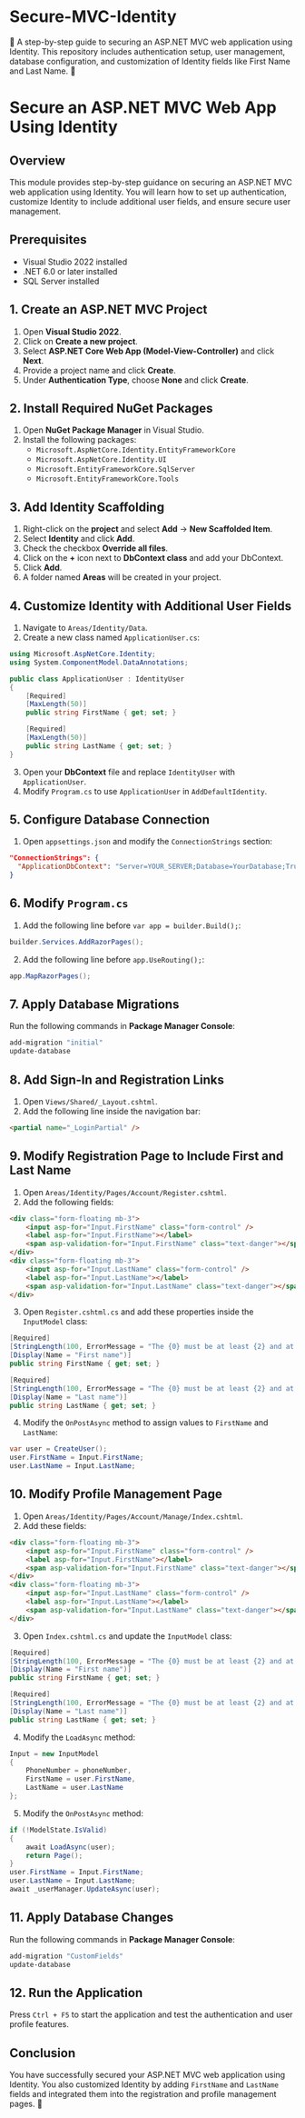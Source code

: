 # Secure-MVC-Identity
🔐 A step-by-step guide to securing an ASP.NET MVC web application using Identity. This repository includes authentication setup, user management, database configuration, and customization of Identity fields like First Name and Last Name. 🚀

# Secure an ASP.NET MVC Web App Using Identity

## Overview

This module provides step-by-step guidance on securing an ASP.NET MVC web application using Identity. You will learn how to set up authentication, customize Identity to include additional user fields, and ensure secure user management.

## Prerequisites

- Visual Studio 2022 installed
- .NET 6.0 or later installed
- SQL Server installed

## 1. Create an ASP.NET MVC Project

1. Open **Visual Studio 2022**.
2. Click on **Create a new project**.
3. Select **ASP.NET Core Web App (Model-View-Controller)** and click **Next**.
4. Provide a project name and click **Create**.
5. Under **Authentication Type**, choose **None** and click **Create**.

## 2. Install Required NuGet Packages

1. Open **NuGet Package Manager** in Visual Studio.
2. Install the following packages:
   - `Microsoft.AspNetCore.Identity.EntityFrameworkCore`
   - `Microsoft.AspNetCore.Identity.UI`
   - `Microsoft.EntityFrameworkCore.SqlServer`
   - `Microsoft.EntityFrameworkCore.Tools`

## 3. Add Identity Scaffolding

1. Right-click on the **project** and select **Add** → **New Scaffolded Item**.
2. Select **Identity** and click **Add**.
3. Check the checkbox **Override all files**.
4. Click on the **+** icon next to **DbContext class** and add your DbContext.
5. Click **Add**.
6. A folder named **Areas** will be created in your project.

## 4. Customize Identity with Additional User Fields

1. Navigate to `Areas/Identity/Data`.
2. Create a new class named `ApplicationUser.cs`:

```csharp
using Microsoft.AspNetCore.Identity;
using System.ComponentModel.DataAnnotations;

public class ApplicationUser : IdentityUser
{
    [Required]
    [MaxLength(50)]
    public string FirstName { get; set; }

    [Required]
    [MaxLength(50)]
    public string LastName { get; set; }
}
```

3. Open your **DbContext** file and replace `IdentityUser` with `ApplicationUser`.
4. Modify `Program.cs` to use `ApplicationUser` in `AddDefaultIdentity`.

## 5. Configure Database Connection

1. Open `appsettings.json` and modify the `ConnectionStrings` section:

```json
"ConnectionStrings": {
  "ApplicationDbContext": "Server=YOUR_SERVER;Database=YourDatabase;Trusted_Connection=True;MultipleActiveResultSets=true;TrustServerCertificate=True"
}
```

## 6. Modify `Program.cs`

1. Add the following line before `var app = builder.Build();`:

```csharp
builder.Services.AddRazorPages();
```

2. Add the following line before `app.UseRouting();`:

```csharp
app.MapRazorPages();
```

## 7. Apply Database Migrations

Run the following commands in **Package Manager Console**:

```powershell
add-migration "initial"
update-database
```

## 8. Add Sign-In and Registration Links

1. Open `Views/Shared/_Layout.cshtml`.
2. Add the following line inside the navigation bar:

```html
<partial name="_LoginPartial" />
```

## 9. Modify Registration Page to Include First and Last Name

1. Open `Areas/Identity/Pages/Account/Register.cshtml`.
2. Add the following fields:

```html
<div class="form-floating mb-3">
    <input asp-for="Input.FirstName" class="form-control" />
    <label asp-for="Input.FirstName"></label>
    <span asp-validation-for="Input.FirstName" class="text-danger"></span>
</div>
<div class="form-floating mb-3">
    <input asp-for="Input.LastName" class="form-control" />
    <label asp-for="Input.LastName"></label>
    <span asp-validation-for="Input.LastName" class="text-danger"></span>
</div>
```

3. Open `Register.cshtml.cs` and add these properties inside the `InputModel` class:

```csharp
[Required]
[StringLength(100, ErrorMessage = "The {0} must be at least {2} and at max {1} characters long.", MinimumLength = 1)]
[Display(Name = "First name")]
public string FirstName { get; set; }

[Required]
[StringLength(100, ErrorMessage = "The {0} must be at least {2} and at max {1} characters long.", MinimumLength = 1)]
[Display(Name = "Last name")]
public string LastName { get; set; }
```

4. Modify the `OnPostAsync` method to assign values to `FirstName` and `LastName`:

```csharp
var user = CreateUser();
user.FirstName = Input.FirstName;
user.LastName = Input.LastName;
```

## 10. Modify Profile Management Page

1. Open `Areas/Identity/Pages/Account/Manage/Index.cshtml`.
2. Add these fields:

```html
<div class="form-floating mb-3">
    <input asp-for="Input.FirstName" class="form-control" />
    <label asp-for="Input.FirstName"></label>
    <span asp-validation-for="Input.FirstName" class="text-danger"></span>
</div>
<div class="form-floating mb-3">
    <input asp-for="Input.LastName" class="form-control" />
    <label asp-for="Input.LastName"></label>
    <span asp-validation-for="Input.LastName" class="text-danger"></span>
</div>
```

3. Open `Index.cshtml.cs` and update the `InputModel` class:

```csharp
[Required]
[StringLength(100, ErrorMessage = "The {0} must be at least {2} and at max {1} characters long.", MinimumLength = 1)]
[Display(Name = "First name")]
public string FirstName { get; set; }

[Required]
[StringLength(100, ErrorMessage = "The {0} must be at least {2} and at max {1} characters long.", MinimumLength = 1)]
[Display(Name = "Last name")]
public string LastName { get; set; }
```

4. Modify the `LoadAsync` method:

```csharp
Input = new InputModel
{
    PhoneNumber = phoneNumber,
    FirstName = user.FirstName,
    LastName = user.LastName
};
```

5. Modify the `OnPostAsync` method:

```csharp
if (!ModelState.IsValid)
{
    await LoadAsync(user);
    return Page();
}
user.FirstName = Input.FirstName;
user.LastName = Input.LastName;
await _userManager.UpdateAsync(user);
```

## 11. Apply Database Changes

Run the following commands in **Package Manager Console**:

```powershell
add-migration "CustomFields"
update-database
```

## 12. Run the Application

Press `Ctrl + F5` to start the application and test the authentication and user profile features.

## Conclusion

You have successfully secured your ASP.NET MVC web application using Identity. You also customized Identity by adding `FirstName` and `LastName` fields and integrated them into the registration and profile management pages. 🎉

